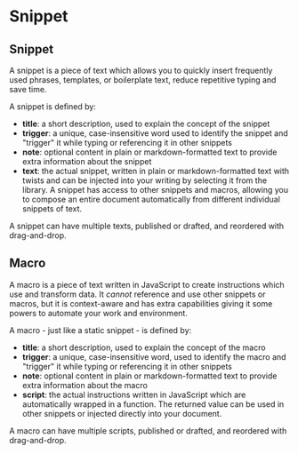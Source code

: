 # Snippet

## Snippet

A snippet is a piece of text which allows you to quickly insert frequently used phrases, templates, or boilerplate text,
reduce repetitive typing and save time.

A snippet is defined by:

- **title**: a short description, used to explain the concept of the snippet
- **trigger**: a unique, case-insensitive word used to identify the snippet and "trigger" it while typing or referencing
  it in other snippets
- **note**: optional content in plain or markdown-formatted text to provide extra information about the snippet
- **text**: the actual snippet, written in plain or markdown-formatted text with twists and can be injected into
  your writing by selecting it from the library. A snippet has access to
  other snippets and macros, allowing you to compose an entire document automatically from different individual snippets
  of text.

A snippet can have multiple texts, published or drafted, and reordered with drag-and-drop.

## Macro

A macro is a piece of text written in JavaScript to create instructions which use and transform data. It _cannot_
reference and use other snippets or macros, but it is context-aware and has extra capabilities giving it some
powers to automate your work and environment.

A macro - just like a static snippet - is defined by:

- **title**: a short description, used to explain the concept of the macro
- **trigger**: a unique, case-insensitive word, used to identify the macro and "trigger" it while typing or referencing
  it in other snippets
- **note**: optional content in plain or markdown-formatted text to provide extra information about the macro
- **script**: the actual instructions written in JavaScript which are automatically wrapped in a function. The
  returned value can be used in other snippets or injected
  directly into your document.

A macro can have multiple scripts, published or drafted, and reordered with drag-and-drop.
